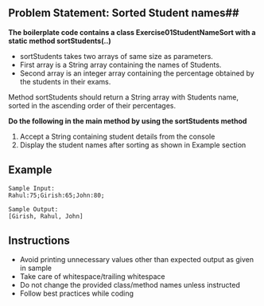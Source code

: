 ## Problem Statement: Sorted Student names##

**The boilerplate code contains a class Exercise01StudentNameSort with a static method sortStudents(..)**

- sortStudents takes two arrays of same size as parameters.
- First array is a String array containing the names of Students.
- Second array is an integer array containing the percentage obtained by the students in their exams. 

Method sortStudents should return a String array with Students name, sorted in the ascending order of their percentages. 


**Do the following in the main method by using the sortStudents method**

1. Accept a String containing student details from the console
2. Display the student names after sorting as shown in Example section

## Example
    
    Sample Input:
    Rahul:75;Girish:65;John:80;

    Sample Output:
    [Girish, Rahul, John]

## Instructions
- Avoid printing unnecessary values other than expected output as given in sample
- Take care of whitespace/trailing whitespace
- Do not change the provided class/method names unless instructed
- Follow best practices while coding